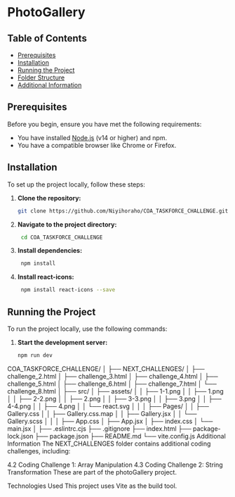 # PhotoGallery

## Table of Contents
- [Prerequisites](#prerequisites)
- [Installation](#installation)
- [Running the Project](#running-the-project)
- [Folder Structure](#folder-structure)
- [Additional Information](#additional-information)

## Prerequisites

Before you begin, ensure you have met the following requirements:
- You have installed [Node.js](https://nodejs.org/en/) (v14 or higher) and npm.
- You have a compatible browser like Chrome or Firefox.

## Installation

To set up the project locally, follow these steps:

1. **Clone the repository:**
   ```bash
   git clone https://github.com/Niyihoraho/COA_TASKFORCE_CHALLENGE.git

2. **Navigate to the project directory:**
   ```bash
    cd COA_TASKFORCE_CHALLENGE

3. **Install dependencies:**
   ```bash
    npm install

4. **Install react-icons:**
   ```bash
    npm install react-icons --save

## Running the Project
   To run the project locally, use the following commands:

1. **Start the development server:**
   ```bash
   npm run dev

COA_TASKFORCE_CHALLENGE/
│
├── NEXT_CHALLENGES/
│   ├── challenge_2.html
│   ├── challenge_3.html
│   ├── challenge_4.html
│   ├── challenge_5.html
│   ├── challenge_6.html
│   ├── challenge_7.html
│   └── challenge_8.html
│
├── src/
│   ├── assets/
│   │   ├── 1-1.png
│   │   ├── 1.png
│   │   ├── 2-2.png
│   │   ├── 2.png
│   │   ├── 3-3.png
│   │   ├── 3.png
│   │   ├── 4-4.png
│   │   ├── 4.png
│   │   └── react.svg
│   │
│   ├── Pages/
│   │   ├── Gallery.css
│   │   ├── Gallery.css.map
│   │   ├── Gallery.jsx
│   │   └── Gallery.scss
│   │
│   ├── App.css
│   ├── App.jsx
│   ├── index.css
│   └── main.jsx
│
├── .eslintrc.cjs
├── .gitignore
├── index.html
├── package-lock.json
├── package.json
├── README.md
└── vite.config.js
Additional Information
The NEXT_CHALLENGES folder contains additional coding challenges, including:

4.2 Coding Challenge 1: Array Manipulation
4.3 Coding Challenge 2: String Transformation
These are part of the photoGallery project.

Technologies Used This project uses Vite as the build tool.
